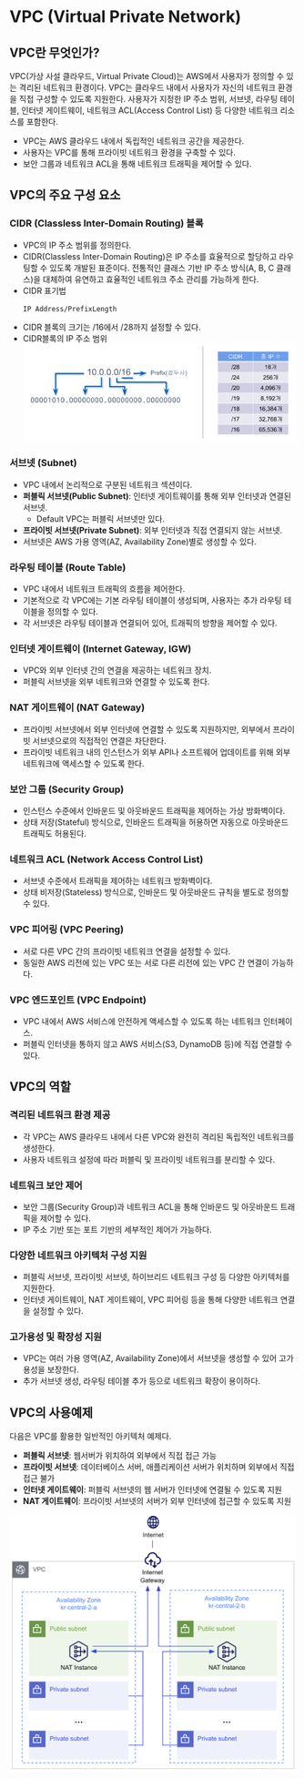 # VPC (Virtual Private Network)

## VPC란 무엇인가?
VPC(가상 사설 클라우드, Virtual Private Cloud)는 AWS에서 사용자가 정의할 수 있는 격리된 네트워크 환경이다. VPC는 클라우드 내에서 사용자가 자신의 네트워크 환경을 직접 구성할 수 있도록 지원한다. 사용자가 지정한 IP 주소 범위, 서브넷, 라우팅 테이블, 인터넷 게이트웨이, 네트워크 ACL(Access Control List) 등 다양한 네트워크 리소스를 포함한다.
- VPC는 AWS 클라우드 내에서 독립적인 네트워크 공간을 제공한다.
- 사용자는 VPC를 통해 프라이빗 네트워크 환경을 구축할 수 있다.
- 보안 그룹과 네트워크 ACL을 통해 네트워크 트래픽을 제어할 수 있다.
  
## VPC의 주요 구성 요소
### CIDR (Classless Inter-Domain Routing) 블록
- VPC의 IP 주소 범위를 정의한다.
- CIDR(Classless Inter-Domain Routing)은 IP 주소를 효율적으로 할당하고 라우팅할 수 있도록 개발된 표준이다. 전통적인 클래스 기반 IP 주소 방식(A, B, C 클래스)을 대체하여 유연하고 효율적인 네트워크 주소 관리를 가능하게 한다.
- CIDR 표기법
  ```nginx
  IP Address/PrefixLength
  ```
- CIDR 블록의 크기는 /16에서 /28까지 설정할 수 있다.
- CIDR블록의 IP 주소 범위
  ![cidr](../../images/4/19-2.png)

### 서브넷 (Subnet)
- VPC 내에서 논리적으로 구분된 네트워크 섹션이다.
- **퍼블릭 서브넷(Public Subnet)**: 인터넷 게이트웨이를 통해 외부 인터넷과 연결된 서브넷.
  - Default VPC는 퍼블릭 서브넷만 있다.
- **프라이빗 서브넷(Private Subnet)**: 외부 인터넷과 직접 연결되지 않는 서브넷.
- 서브넷은 AWS 가용 영역(AZ, Availability Zone)별로 생성할 수 있다.

### 라우팅 테이블 (Route Table)
- VPC 내에서 네트워크 트래픽의 흐름을 제어한다.
- 기본적으로 각 VPC에는 기본 라우팅 테이블이 생성되며, 사용자는 추가 라우팅 테이블을 정의할 수 있다.
- 각 서브넷은 라우팅 테이블과 연결되어 있어, 트래픽의 방향을 제어할 수 있다.

### 인터넷 게이트웨이 (Internet Gateway, IGW)
- VPC와 외부 인터넷 간의 연결을 제공하는 네트워크 장치.
- 퍼블릭 서브넷을 외부 네트워크와 연결할 수 있도록 한다.

### NAT 게이트웨이 (NAT Gateway)
- 프라이빗 서브넷에서 외부 인터넷에 연결할 수 있도록 지원하지만, 외부에서 프라이빗 서브넷으로의 직접적인 연결은 차단한다.
- 프라이빗 네트워크 내의 인스턴스가 외부 API나 소프트웨어 업데이트를 위해 외부 네트워크에 액세스할 수 있도록 한다.

### 보안 그룹 (Security Group)
- 인스턴스 수준에서 인바운드 및 아웃바운드 트래픽을 제어하는 가상 방화벽이다.
- 상태 저장(Stateful) 방식으로, 인바운드 트래픽을 허용하면 자동으로 아웃바운드 트래픽도 허용된다.

### 네트워크 ACL (Network Access Control List)
- 서브넷 수준에서 트래픽을 제어하는 네트워크 방화벽이다.
- 상태 비저장(Stateless) 방식으로, 인바운드 및 아웃바운드 규칙을 별도로 정의할 수 있다.

### VPC 피어링 (VPC Peering)
- 서로 다른 VPC 간의 프라이빗 네트워크 연결을 설정할 수 있다.
- 동일한 AWS 리전에 있는 VPC 또는 서로 다른 리전에 있는 VPC 간 연결이 가능하다.

### VPC 엔드포인트 (VPC Endpoint)
- VPC 내에서 AWS 서비스에 안전하게 액세스할 수 있도록 하는 네트워크 인터페이스.
- 퍼블릭 인터넷을 통하지 않고 AWS 서비스(S3, DynamoDB 등)에 직접 연결할 수 있다.

## VPC의 역할
### 격리된 네트워크 환경 제공
- 각 VPC는 AWS 클라우드 내에서 다른 VPC와 완전히 격리된 독립적인 네트워크를 생성한다.
- 사용자 네트워크 설정에 따라 퍼블릭 및 프라이빗 네트워크를 분리할 수 있다.

### 네트워크 보안 제어
- 보안 그룹(Security Group)과 네트워크 ACL을 통해 인바운드 및 아웃바운드 트래픽을 제어할 수 있다.
- IP 주소 기반 또는 포트 기반의 세부적인 제어가 가능하다.

### 다양한 네트워크 아키텍처 구성 지원
- 퍼블릭 서브넷, 프라이빗 서브넷, 하이브리드 네트워크 구성 등 다양한 아키텍처를 지원한다.
- 인터넷 게이트웨이, NAT 게이트웨이, VPC 피어링 등을 통해 다양한 네트워크 연결을 설정할 수 있다.

### 고가용성 및 확장성 지원
- VPC는 여러 가용 영역(AZ, Availability Zone)에서 서브넷을 생성할 수 있어 고가용성을 보장한다.
- 추가 서브넷 생성, 라우팅 테이블 추가 등으로 네트워크 확장이 용이하다.

## VPC의 사용예제
다음은 VPC를 활용한 일반적인 아키텍처 예제다.
- **퍼블릭 서브넷**: 웹서버가 위치하여 외부에서 직접 접근 가능
- **프라이빗 서브넷**: 데이터베이스 서버, 애플리케이션 서버가 위치하며 외부에서 직접 접근 불가
- **인터넷 게이트웨이**: 퍼블릭 서브넷의 웹 서버가 인터넷에 연결될 수 있도록 지원
- **NAT 게이트웨이**: 프라이빗 서브넷의 서버가 외부 인터넷에 접근할 수 있도록 지원

![VPC](../../images/4/19-1.png)